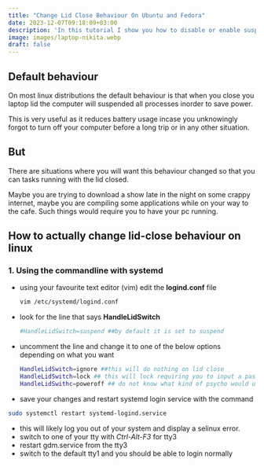 ```yaml
---
title: "Change Lid Close Behaviour On Ubuntu and Fedora"
date: 2023-12-07T09:18:09+03:00
description: 'In this tutorial I show you how to disable or enable suspend on lid close on linux'
image: images/laptop-nikita.webp
draft: false
---
```


## Default behaviour
On most linux distributions the default behaviour is that when you close you laptop
lid the computer will suspended all processes inorder to save power. 

This is very useful as it reduces battery usage incase you unknowingly forgot to
turn off your computer before a long trip or in any other situation.

## But
There are situations where you will want this behaviour changed so that you can
tasks running with the lid closed.

Maybe you are trying to download a show late in the night on some crappy internet,
maybe you are compiling some applications while on your way to the cafe. Such things
would require you to have your pc running.

## How to actually change lid-close behaviour on linux
### 1. Using the commandline with systemd
  - using your favourite text editor (vim) edit the **logind.conf** file
    ```bash
    vim /etc/systemd/logind.conf 
    ```
- look for the line that says **HandleLidSwitch**
    ```bash
    #HandleLidSwitch=suspend ##by default it is set to suspend
    ```
- uncomment the line and change it to one of the below options depending on what you want
    ```bash
    HandleLidSwitch=ignore ##this will do nothing on lid close
    HandleLidSwitch=lock ## this will lock requiring you to input a password when you open the lid
    HandleLidSwithc=poweroff ## do not know what kind of psycho would use this
    ```
- save your changes and restart systemd login service with the command
```bash 
sudo systemctl restart systemd-logind.service
```
- this will likely log you out of your system and display a selinux error.
- switch to one of your tty with *Ctrl-Alt-F3* for tty3
- restart gdm.service from the tty3
- switch to the default tty1 and you should be able to login normally
